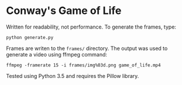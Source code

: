 Conway's Game of Life
=====================

Written for readability, not performance. To generate the frames, type:

    python generate.py

Frames are writen to the `frames/` directory. The output was used to generate a video using
ffmpeg command:

    ffmpeg -framerate 15 -i frames/img%03d.png game_of_life.mp4

Tested using Python 3.5 and requires the Pillow library.